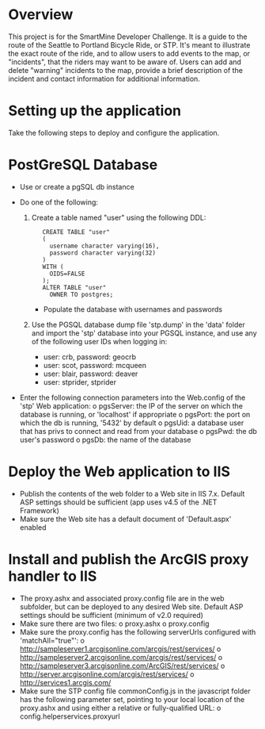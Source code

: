 Overview
========
This project is for the SmartMine Developer Challenge.  It is a guide to the route of the Seattle to Portland Bicycle Ride, or STP.  It's meant to illustrate the exact route of the ride, and to allow users to add events to the map, or "incidents", that the riders may want to be aware of.  Users can add and delete "warning" incidents to the map, provide a brief description of the incident and contact information for additional information.


Setting up the application
==========================
Take the following steps to deploy and configure the application.

PostGreSQL Database
===================
- Use or create a pgSQL db instance
- Do one of the following:
   1. Create a table named "user" using the following DDL:

             CREATE TABLE "user"
             (
               username character varying(16),
               password character varying(32)
             )
             WITH (
               OIDS=FALSE
             );
             ALTER TABLE "user"
               OWNER TO postgres;

      * Populate the database with usernames and passwords

   2. Use the PGSQL database dump file 'stp.dump' in the 'data' folder and import the 'stp' database into your PGSQL instance, and use any of the following user IDs when logging in:
      * user: crb, password: geocrb
      * user: scot, password: mcqueen
      * user: blair, password: deaver
      * user: stprider, stprider

- Enter the following connection parameters into the Web.config of the 'stp' Web application:
   o pgsServer: the IP of the server on which the database is running, or 'localhost' if appropriate
   o pgsPort: the port on which the db is running, '5432' by default
   o pgsUid: a database user that has privs to connect and read from your database
   o pgsPwd: the db user's password
   o pgsDb: the name of the database


Deploy the Web application to IIS
=================================
- Publish the contents of the web folder to a Web site in IIS 7.x.  Default ASP settings should be sufficient (app uses v4.5 of the .NET Framework)
- Make sure the Web site has a default document of 'Default.aspx' enabled


Install and publish the ArcGIS proxy handler to IIS
===================================================
- The proxy.ashx and associated proxy.config file are in the web subfolder, but can be deployed to any desired Web site.  Default ASP settings should be sufficient (minimum of v2.0 required)
- Make sure there are two files:
   o proxy.ashx
   o proxy.config
- Make sure the proxy.config has the following serverUrls configured with 'matchAll="true"':
   o http://sampleserver1.arcgisonline.com/arcgis/rest/services/
   o http://sampleserver2.arcgisonline.com/arcgis/rest/services/
   o http://sampleserver3.arcgisonline.com/ArcGIS/rest/services/
   o http://server.arcgisonline.com/arcgis/rest/services/
   o http://services1.arcgis.com/
- Make sure the STP config file commonConfig.js in the javascript folder has the following parameter set, pointing to your local
	  location of the proxy.ashx and using either a relative or fully-qualified URL:
   o config.helperservices.proxyurl
